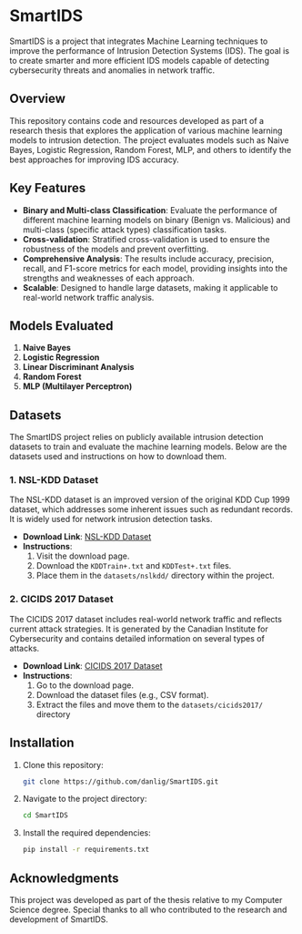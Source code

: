 # SmartIDS

SmartIDS is a project that integrates Machine Learning techniques to improve the performance of Intrusion Detection Systems (IDS). The goal is to create smarter and more efficient IDS models capable of detecting cybersecurity threats and anomalies in network traffic.

## Overview

This repository contains code and resources developed as part of a research thesis that explores the application of various machine learning models to intrusion detection. The project evaluates models such as Naive Bayes, Logistic Regression, Random Forest, MLP, and others to identify the best approaches for improving IDS accuracy.

## Key Features

- **Binary and Multi-class Classification**: Evaluate the performance of different machine learning models on binary (Benign vs. Malicious) and multi-class (specific attack types) classification tasks.
- **Cross-validation**: Stratified cross-validation is used to ensure the robustness of the models and prevent overfitting.
- **Comprehensive Analysis**: The results include accuracy, precision, recall, and F1-score metrics for each model, providing insights into the strengths and weaknesses of each approach.
- **Scalable**: Designed to handle large datasets, making it applicable to real-world network traffic analysis.

## Models Evaluated

1. **Naive Bayes**
2. **Logistic Regression**
3. **Linear Discriminant Analysis**
4. **Random Forest**
5. **MLP (Multilayer Perceptron)**

## Datasets

The SmartIDS project relies on publicly available intrusion detection datasets to train and evaluate the machine learning models. Below are the datasets used and instructions on how to download them.

### 1. NSL-KDD Dataset

The NSL-KDD dataset is an improved version of the original KDD Cup 1999 dataset, which addresses some inherent issues such as redundant records. It is widely used for network intrusion detection tasks.

- **Download Link**: [NSL-KDD Dataset](https://www.kaggle.com/datasets/hassan06/nslkdd/data)
- **Instructions**:
  1. Visit the download page.
  2. Download the `KDDTrain+.txt` and `KDDTest+.txt` files.
  3. Place them in the `datasets/nslkdd/` directory within the project.

### 2. CICIDS 2017 Dataset

The CICIDS 2017 dataset includes real-world network traffic and reflects current attack strategies. It is generated by the Canadian Institute for Cybersecurity and contains detailed information on several types of attacks.

- **Download Link**: [CICIDS 2017 Dataset](https://www.unb.ca/cic/datasets/ids-2017.html)
- **Instructions**:
  1. Go to the download page.
  2. Download the dataset files (e.g., CSV format).
  3. Extract the files and move them to the `datasets/cicids2017/` directory

## Installation

1. Clone this repository:
   ```bash
   git clone https://github.com/danlig/SmartIDS.git
   ```
2. Navigate to the project directory:
   ```bash
   cd SmartIDS
   ```
3. Install the required dependencies:
   ```bash
   pip install -r requirements.txt
   ```

## Acknowledgments

This project was developed as part of the thesis relative to my Computer Science degree. Special thanks to all who contributed to the research and development of SmartIDS.

